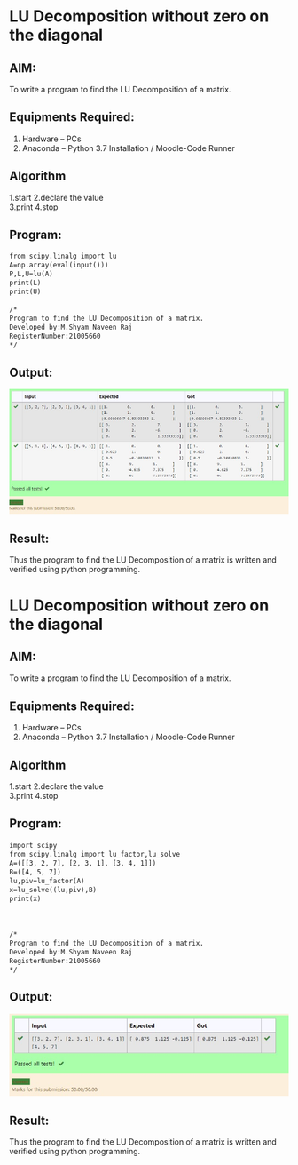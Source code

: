 # LU Decomposition without zero on the diagonal

## AIM:
To write a program to find the LU Decomposition of a matrix.

## Equipments Required:
1. Hardware – PCs
2. Anaconda – Python 3.7 Installation / Moodle-Code Runner

## Algorithm
1.start 
2.declare the value  
3.print 
4.stop 

## Program:
```import numpy as np
from scipy.linalg import lu
A=np.array(eval(input()))
P,L,U=lu(A)
print(L)
print(U)

/*
Program to find the LU Decomposition of a matrix.
Developed by:M.Shyam Naveen Raj 
RegisterNumber:21005660 
*/
```

## Output:
![lu decomposition](maths1.jpg)


## Result:
Thus the program to find the LU Decomposition of a matrix is written and verified using python programming.

# LU Decomposition without zero on the diagonal

## AIM:
To write a program to find the LU Decomposition of a matrix.

## Equipments Required:
1. Hardware – PCs
2. Anaconda – Python 3.7 Installation / Moodle-Code Runner

## Algorithm
1.start 
2.declare the value  
3.print 
4.stop 

## Program:
```import numpy as np
import scipy
from scipy.linalg import lu_factor,lu_solve
A=([[3, 2, 7], [2, 3, 1], [3, 4, 1]])
B=([4, 5, 7])
lu,piv=lu_factor(A)
x=lu_solve((lu,piv),B)
print(x)



/*
Program to find the LU Decomposition of a matrix.
Developed by:M.Shyam Naveen Raj 
RegisterNumber:21005660 
*/
```

## Output:
![lu decomposition](maths2.jpg)


## Result:
Thus the program to find the LU Decomposition of a matrix is written and verified using python programming.

